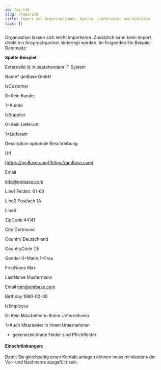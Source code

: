 ```yaml
---
id: faq-116
slug: /faqs/116
title: Import von Organisationen, Kunden, Lieferanten und Kontakte
tags: []
---
```

Organisation lassen sich leicht importieren. Zusätzlich kann beim Import direkt ein Ansprechpartner hinterlegt werden. Im Folgenden Ein Beispiel Datensatz:




**Spalte**
**Beispiel**


ExternalId
Id in bestehendem IT System


Name*
qmBase GmbH


IsCustomer


0=Kein Kunde;

1=Kunde




IsSupplier


0=Kein Lieferant;

1=Lieferant




Description
optionale Beschreibung


Url


[https://qmBase.com](https://qmBase.com)




Email


[info@qmbase.com](mailto:info@qmbase.com)




Line1
Feldstr. 61-63


Line2
Postfach 1A


Line3
 


ZipCode
44141


City
Dortmund


Country
Deutschland


CountryCode
DE


Gender
0=Mann;1=Frau


FirstName
Max


LastName
Mustermann


Email
mm@qmbase.com


Birthday
1980-02-30


IsEmployee


0=Kein Mitarbeiter in Ihrem Unternehmen

1=Auch Mitarbeiter in Ihrem Unternehmen






* gekennzeichnete Felder sind Pflichtfelder

#### Einschränkungen:

Damit Sie gleichzeitig einen Kontakt anlegen können muss mindestens der Vor- und Nachname ausgefüllt sein. 